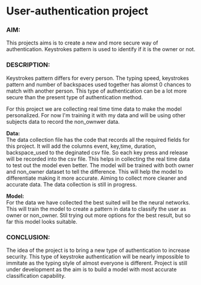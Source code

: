 <h1> User-authentication project </h1>

<h3> AIM:<br></h3>
<p>This projects aims is to create a new and more secure way of authentication. Keystrokes pattern is used to identify if it is the owner or not.</p>

<h3>DESCRIPTION:<br></h3>
<p>Keystrokes pattern differs for every person. The typing speed, keystrokes pattern and number of backspaces used together has alomst 0 chances to match with another person. This type of authentication can be a lot more
secure than the present type of authentication method. </p>
<p>For this project we are collecting real time time data to make the model personalized. For now I'm training it with my data and will be using other subjects data to record the non_ownwer data.</p>

**Data:**<br>
The data collection file has the code that records all the required fields for this project. It will add the columns event, key,time, duration, backspace_used to the deginated csv file. So each key press and release
will be recorded into the csv file. This helps in collecting the real time data to test out the model even better. The model will be trained with both owner and non_owner dataset to tell the difference. This will help
the model to differentiate making it more accurate. Aiming to collect more cleaner and accurate data. The data collection is still in progress.

**Model:**<br>
For the data we have collected the best suited will be the neural networks. This will train the model to create a pattern in data to classify the user as owner or non_owner. Stil trying out more options for the best
result, but so far this model looks suitable.

<h3>CONCLUSION:<br></h3>
The idea of the project is to bring a new type of authentication to increase security. This type of keystroke authentication will be nearly impossible to immitate as the typing style of almost everyone is different.
Project is still under development as the aim is to build a model with most accurate classification capability.

